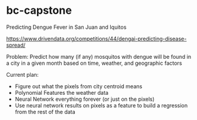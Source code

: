 # bc-capstone

Predicting Dengue Fever in San Juan and Iquitos

https://www.drivendata.org/competitions/44/dengai-predicting-disease-spread/

Problem: Predict how many (if any) mosquitos with dengue will be found in a city in a given month based on time, weather, and geographic factors

Current plan:
- Figure out what the pixels from city centroid means
- Polynomial Features the weather data
- Neural Network everything forever (or just on the pixels)
- Use neural network results on pixels as a feature to build a regression from the rest of the data
